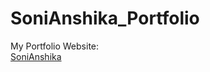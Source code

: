 # SoniAnshika_Portfolio
My Portfolio Website: <br>
[SoniAnshika](https://sonianshika.github.io/SoniAnshika_Portfolio/)
